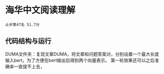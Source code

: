 # 海华中文阅读理解
```
止步第47名 51.7分
```

## 代码结构与运行
DUMA文件夹：复现文章DUMA，将文章和问题答案对，分别设置一个最大长度输入bert，为了方便在bert输出后得到两个向量表示。
第一轮效果还可以之后准确率一直提不上去，



